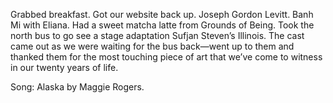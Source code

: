 Grabbed breakfast. Got our website back up. Joseph Gordon Levitt. Banh Mi with Eliana. Had a sweet matcha latte from Grounds of Being. Took the north bus to go see a stage adaptation Sufjan Steven’s Illinois. The cast came out as we were waiting for the bus back—went up to them and thanked them for the most touching piece of art that we’ve come to witness in our twenty years of life.

Song: Alaska by Maggie Rogers.
